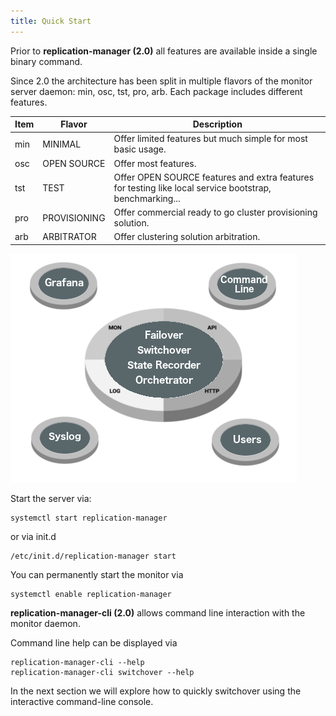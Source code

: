 ```yaml
---
title: Quick Start
---
```


Prior to  **replication-manager (2.0)** all features are available inside a single binary command.

Since 2.0 the architecture has been split in multiple flavors of the monitor server daemon: min, osc, tst, pro, arb. Each package includes different features.   

| Item | Flavor       | Description |
| ---- | ------       | ----------- |
| min  | MINIMAL      | Offer limited features but much simple for most basic usage. |
| osc  | OPEN SOURCE  | Offer most features. |
| tst  | TEST         | Offer OPEN SOURCE features and extra features for testing like local service bootstrap, benchmarking... |
| pro  | PROVISIONING | Offer commercial ready to go cluster provisioning solution. |   
| arb  | ARBITRATOR   | Offer clustering solution arbitration. |

![clientserver](/images/clientserver.png)

Start the server via:
```
systemctl start replication-manager   
```
or via init.d
```
/etc/init.d/replication-manager start
```

You can permanently start the monitor via
```
systemctl enable replication-manager   
```

**replication-manager-cli (2.0)** allows command line interaction with the monitor daemon.

Command line help can be displayed via
```
replication-manager-cli --help
replication-manager-cli switchover --help
```

In the next section we will explore how to quickly switchover using the interactive command-line console.
